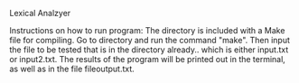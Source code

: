 Lexical Analzyer

Instructions on how to run program:
The directory is included with a Make file for compiling. 
Go to directory and run the command "make".
Then input the file to be tested that is in the directory already.. which is either input.txt or input2.txt.
The results of the program will be printed out in the terminal, as well as in the file fileoutput.txt.
